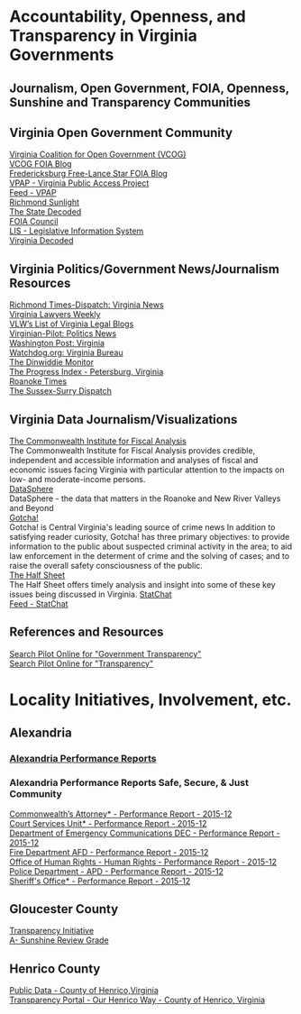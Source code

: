 # Accountability, Openness, and Transparency in Virginia Governments  

## Journalism, Open Government, FOIA, Openness, Sunshine and Transparency Communities  
## Virginia Open Government Community  
[Virginia Coalition for Open Government (VCOG)](http://www.opengovva.org/)  
[VCOG FOIA Blog](http://www.opengovva.org/blog)  
[Fredericksburg Free-Lance Star FOIA Blog](http://news.fredericksburg.com/foia/)  
[VPAP - Virginia Public Access Project](http://www.vpap.org/)  
[Feed - VPAP](http://www.vpap.org/updates/rss/)  
[Richmond Sunlight](http://www.richmondsunlight.com/)  
[The State Decoded](http://www.statedecoded.com/)  
[FOIA Council](http://foiacouncil.dls.virginia.gov/">http://foiacouncil.dls.virginia.gov/)  
[LIS - Legislative Information System](http://lis.virginia.gov/)  
[Virginia Decoded](http://vacode.org/)  

## Virginia Politics/Government News/Journalism Resources  
[Richmond Times-Dispatch: Virginia News](http://www.timesdispatch.com/news/state-regional/)  
[Virginia Lawyers Weekly](http://valawyersweekly.com/)  
[VLW’s List of Virginia Legal Blogs](http://valawyersweekly.com/virginia-legal-blogs/)  
[Virginian-Pilot: Politics News](http://hamptonroads.com/pilot/news/politics)  
[Washington Post: Virginia](http://www.washingtonpost.com/va)  
[Watchdog.org: Virginia Bureau](http://watchdog.org/category/virginia/)  
[The Dinwiddie Monitor](http://dinwiddie-monitor.com/)  
[The Progress Index - Petersburg, Virginia](http://www.progress-index.com/)  
[Roanoke Times](http://www.roanoke.com/)  
[The Sussex-Surry Dispatch](http://www.sussexsurrydispatch.com/)  

## Virginia Data Journalism/Visualizations  
[The Commonwealth Institute for Fiscal Analysis](www.thecommonwealthinstitute.org)  
The Commonwealth Institute for Fiscal Analysis provides credible, independent and accessible information and analyses of fiscal and economic issues facing Virginia with particular attention to the impacts on low- and moderate-income persons.  
[DataSphere](http://web.archive.org/web/20130130174553/http://www.roanoke.com/datasphere/wb/xp-index)  
DataSphere - the data that matters in the Roanoke and New River Valleys and Beyond  
[Gotcha!](http://www.richmond.com/gotcha/)  
Gotcha! is Central Virginia's leading source of crime news In addition to satisfying reader curiosity, Gotcha! has three primary objectives: to provide information to the public about suspected criminal activity in the area; to aid law enforcement in the determent of crime and the solving of cases; and to raise the overall safety consciousness of the public.  
[The Half Sheet](http://thehalfsheet.org/)  
The Half Sheet offers timely analysis and insight into some of these key issues being discussed in Virginia.
[StatChat](http://statchatva.org/)  
[Feed - StatChat](http://statchatva.org/feed/)  


## References and Resources  

[Search Pilot Online for "Government Transparency"](http://pilotonline.com/search/?k=%22government%20transparency%22)  
[Search Pilot Online for "Transparency"](http://pilotonline.com/search/?k=%22transparency%22)  

# Locality Initiatives, Involvement, etc.  

## Alexandria  
### [Alexandria Performance Reports](https://www.alexandriava.gov/performance/default.aspx?id=88487)  
### Alexandria Performance Reports Safe, Secure, & Just Community  
[Commonwealth’s Attorney* - Performance Report - 2015-12](https://www.alexandriava.gov/uploadedFiles/performance/reports/CommonweathAttorney-OPAReportDec2015.pdf)  
[Court Services Unit* - Performance Report - 2015-12](https://www.alexandriava.gov/uploadedFiles/performance/reports/CSU-OPAReportDec2015.pdf)  
[Department of Emergency Communications DEC - Performance Report - 2015-12](https://www.alexandriava.gov/uploadedFiles/performance/reports/DEC-OPAReportDec2015.pdf)  
[Fire Department AFD - Performance Report - 2015-12](https://www.alexandriava.gov/uploadedFiles/performance/reports/AFD-OPAReportDec2015.pdf)  
[Office of Human Rights - Human Rights - Performance Report - 2015-12](https://www.alexandriava.gov/uploadedFiles/performance/reports/HumanRights-OPAReportDec2015.pdf)  
[Police Department - APD - Performance Report - 2015-12](https://www.alexandriava.gov/uploadedFiles/performance/reports/APD-OPAReportDec2015.pdf)  
[Sheriff's Office* - Performance Report - 2015-12](https://www.alexandriava.gov/uploadedFiles/performance/reports/Sheriff-OPAReportDec2015.pdf)  

## Gloucester County  
[Transparency Initiative](http://www.gloucesterva.info/Home/Government/TransparencyInitiative/tabid/1121/Default.aspx)  
[A- Sunshine Review Grade](http://www.gloucesterva.info/portals/0/images/awards/SunshineReviewGrade.gif)  

## Henrico County  
[Public Data - County of Henrico,Virginia](http://henrico.us/public-data/)  
[Transparency Portal - Our Henrico Way - County of Henrico, Virginia](http://henrico.us/transparency/)  



